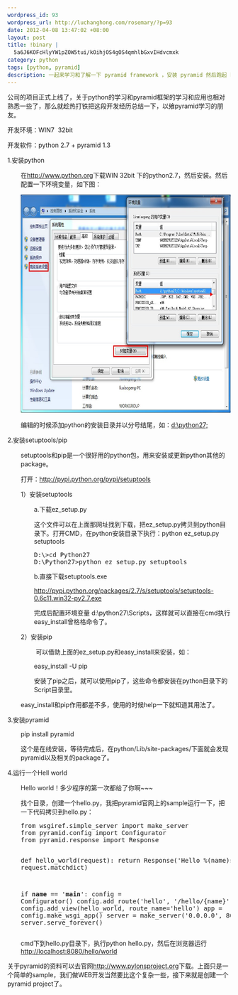 ```yaml
--- 
wordpress_id: 93
wordpress_url: http://luchanghong.com/rosemary/?p=93
date: 2012-04-08 13:47:02 +08:00
layout: post
title: !binary |
  5a6J6KOFcHlyYW1pZOW5tui/kOihjOS4gOS4qmhlbGxvIHdvcmxk
category: python
tags: [python, pyramid]
description: 一起来学习和了解一下 pyramid framework ，安装 pyramid 然后跑起 hello world。
---
```

公司的项目正式上线了，关于python的学习和pyramid框架的学习和应用也相对熟悉一些了，那么就趁热打铁把这段开发经历总结一下，以飨pyramid学习的朋友。

开发环境：WIN7  32bit

开发软件：python 2.7 + pyramid 1.3

1.安装python
<p style="padding-left: 30px;">在<a href="http://www.python.org">http://www.python.org</a>下载WIN 32bit 下的python2.7，然后安装。然后配置一下环境变量，如下图：</p>
<p style="padding-left: 30px;"><a href="/upload/2012/04/setenv.jpg"><img class="alignnone  wp-image-97" title="setenv" src="/upload/2012/04/setenv.jpg" alt="" width="698" height="491" /></a></p>
<p style="padding-left: 30px;">编辑的时候添加python的安装目录并以分号结尾，如：<span style="text-decoration: underline;">d:\python27;</span></p>
2.安装setuptools/pip
<p style="padding-left: 30px;">setuptools和pip是一个很好用的python包，用来安装或更新python其他的package。</p>
<p style="padding-left: 30px;">打开：<a href="http://pypi.python.org/pypi/setuptools">http://pypi.python.org/pypi/setuptools</a></p>
<p style="padding-left: 30px;">1）安装setuptools</p>
<p style="padding-left: 60px;">a.下载ez_setup.py</p>
<p style="padding-left: 60px;">这个文件可以在上面那网址找到下载，把ez_setup.py拷贝到python目录下。打开CMD，在python安装目录下执行：python ez_setup.py setuptools</p>

<div style="padding-left: 60px;">
<pre class="prettyprint">
D:\&gt;cd Python27
D:\Python27&gt;python ez_setup.py setuptools
</pre>
</div>
<p style="padding-left: 60px;">b.直接下载setuptools.exe</p>
<p style="padding-left: 60px;"><a href="http://pypi.python.org/packages/2.7/s/setuptools/setuptools-0.6c11.win32-py2.7.exe" target="_blank">http://pypi.python.org/packages/2.7/s/setuptools/setuptools-0.6c11.win32-py2.7.exe</a></p>
<p style="padding-left: 60px;">完成后配置环境变量 d:\python27\Scripts，这样就可以直接在cmd执行easy_install曾格格命令了。</p>
<p style="padding-left: 30px;">2）安装pip</p>
<p style="padding-left: 60px;"> 可以借助上面的ez_setup.py和easy_install来安装，如：</p>
<p style="padding-left: 60px;">easy_install -U pip</p>
<p style="padding-left: 60px;">安装了pip之后，就可以使用pip了，这些命令都安装在python目录下的Script目录里。</p>
<p style="padding-left: 30px;">easy_install和pip作用都差不多，使用的时候help一下就知道其用法了。</p>
3.安装pyramid
<p style="padding-left: 30px;">pip install pyramid</p>
<p style="padding-left: 30px;">这个是在线安装，等待完成后，在python/Lib/site-packages/下面就会发现pyramid以及相关的package了。</p>
4.运行一个Hell world
<p style="padding-left: 30px;">Hello world！多少程序的第一次都给了你啊~~~</p>
<p style="padding-left: 30px;">找个目录，创建一个hello.py，我把pyramid官网上的sample运行一下，把一下代码拷贝到hello.py：</p>

<div style="padding-left: 30px;">
<pre class="prettyprint">
from wsgiref.simple_server import make_server
from pyramid.config import Configurator
from pyramid.response import Response

def hello_world(request):
   return Response('Hello %(name)s!' % request.matchdict)

if __name__ == '__main__':
   config = Configurator()
   config.add_route('hello', '/hello/{name}')
   config.add_view(hello_world, route_name='hello')
   app = config.make_wsgi_app()
   server = make_server('0.0.0.0', 8080, app)
   server.serve_forever()
</pre>
cmd下到hello.py目录下，执行python hello.py，然后在浏览器运行<span style="text-decoration: underline;">http://localhost:8080/hello/world</span>

</div>
关于pyramid的资料可以去官网<a href="http://www.pylonsproject.org" target="_blank">http://www.pylonsproject.org</a>下载。上面只是一个简单的sample，我们做WEB开发当然要比这个复杂一些，接下来就是创建一个pyramid project了。
